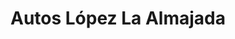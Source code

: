 ---
title: "Autos López La Almajada"
url: /mutxamel/autos-lopez-la-almajada/
shop: Autowerkstatt
---